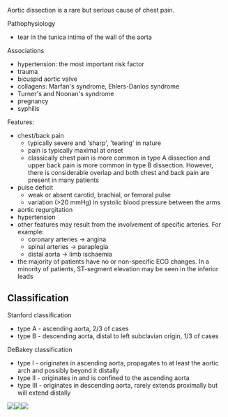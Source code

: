 Aortic dissection is a rare but serious cause of chest pain.   
  
Pathophysiology  
* tear in the tunica intima of the wall of the aorta

  
Associations  
* hypertension: the most important risk factor
* trauma
* bicuspid aortic valve
* collagens: Marfan's syndrome, Ehlers\-Danlos syndrome
* Turner's and Noonan's syndrome
* pregnancy
* syphilis

  
Features:  
* chest/back pain
	+ typically severe and 'sharp', 'tearing' in nature
	+ pain is typically maximal at onset
	+ classically chest pain is more common in type A dissection and upper back pain is more common in type B dissection. However, there is considerable overlap and both chest and back pain are present in many patients
* pulse deficit
	+ weak or absent carotid, brachial, or femoral pulse
	+ variation (\>20 mmHg) in systolic blood pressure between the arms
* aortic regurgitation
* hypertension
* other features may result from the involvement of specific arteries. For example:
	+ coronary arteries → angina
	+ spinal arteries → paraplegia
	+ distal aorta → limb ischaemia
* the majority of patients have no or non\-specific ECG changes. In a minority of patients, ST\-segment elevation may be seen in the inferior leads

  
Classification
--------------

  
Stanford classification  
* type A \- ascending aorta, 2/3 of cases
* type B \- descending aorta, distal to left subclavian origin, 1/3 of cases

  
DeBakey classification  
* type I \- originates in ascending aorta, propagates to at least the aortic arch and possibly beyond it distally
* type II \- originates in and is confined to the ascending aorta
* type III \- originates in descending aorta, rarely extends proximally but will extend distally

  
[![](https://d32xxyeh8kfs8k.cloudfront.net/images_Passmedicine/xrb075.jpg)](https://d32xxyeh8kfs8k.cloudfront.net/images_Passmedicine/xrb075b.jpg)[![](https://d32xxyeh8kfs8k.cloudfront.net/images_Passmedicine/xrb076.jpg)](https://d32xxyeh8kfs8k.cloudfront.net/images_Passmedicine/xrb076b.jpg)[![](https://d32xxyeh8kfs8k.cloudfront.net/images_Passmedicine/xrb077.jpg)](https://d32xxyeh8kfs8k.cloudfront.net/images_Passmedicine/xrb077b.jpg)